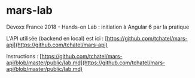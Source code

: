 # mars-lab

Devoxx France 2018 - Hands-on Lab : initiation à Angular 6 par la pratique 

L'API utilisée (backend en local) est ici : [https://github.com/tchatel/mars-api](https://github.com/tchatel/mars-api)

Instructions : [https://github.com/tchatel/mars-api/blob/master/public/lab.md](https://github.com/tchatel/mars-api/blob/master/public/lab.md)
